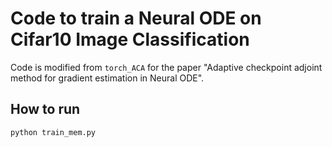# Code to train a Neural ODE on Cifar10 Image Classification
Code is modified from ```torch_ACA``` for the paper "Adaptive checkpoint adjoint method for gradient estimation in Neural ODE".

## How to run
```
python train_mem.py
```
